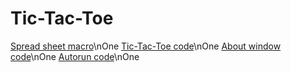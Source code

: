 # Tic-Tac-Toe

[Spread sheet macro](https://github.com/baldeadr/Excel-Examples/raw/master/Tic-Tac-Toe/TicTacToe.xlsm)\nOne
[Tic-Tac-Toe code](https://github.com/baldeadr/Excel-Examples/blob/master/Tic-Tac-Toe/TicTacToe.frm)\nOne
[About window code](https://github.com/baldeadr/Excel-Examples/blob/master/Tic-Tac-Toe/about.frm)\nOne
[Autorun code](https://github.com/baldeadr/Excel-Examples/blob/master/Tic-Tac-Toe/ThisWorkbook.cls)\nOne
